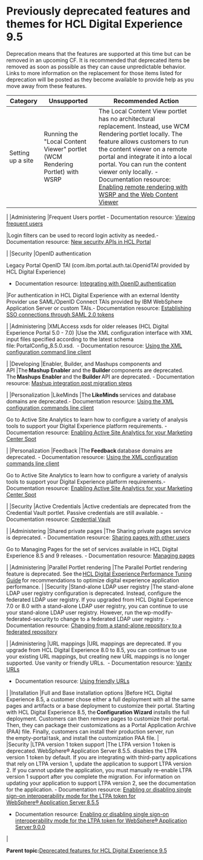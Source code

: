 # Previously deprecated features and themes for HCL Digital Experience 9.5

Deprecation means that the features are supported at this time but can be removed in an upcoming CF. It is recommended that deprecated items be removed as soon as possible as they can cause unpredictable behavior. Links to more information on the replacement for those items listed for deprecation will be posted as they become available to provide help as you move away from these features.

|Category|Unsupported|Recommended Action|
|--------|-----------|------------------|
|Setting up a site |Running the "Local Content Viewer" portlet \(WCM Rendering Portlet\) with WSRP |The Local Content View portlet has no architectural replacement. Instead, use WCM Rendering portlet locally. The feature allows customers to run the content viewer on a remote portal and integrate it into a local portal. You can run the content viewer only locally. -   Documentation resource: [Enabling remote rendering with WSRP and the Web Content Viewer](../wcm/wcm_config_wcmviewer_wsrp.md)

|
|Administering |Frequent Users portlet -   Documentation resource: [Viewing frequent users](https://help.hcltechsw.com/digital-experience/8.5/panel_help/h_main_frequent_users.md)

|Login filters can be used to record login activity as needed.-   Documentation resource: [New security APIs in HCL Portal](https://support.hcltechsw.com/csm)

|
|Security |OpenID authentication

 Legacy Portal OpenID TAI \(com.ibm.portal.auth.tai.OpenidTAI provided by HCL Digital Experience\)

-   Documentation resource: [Integrating with OpenID authentication](../security/use_openid.md)

|For authentication in HCL Digital Experience with an external Identity Provider use SAML/OpenID Connect TAIs provided by IBM WebSphere Application Server or custom TAIs.-   Documentation resource: [Establishing SSO connections through SAML 2.0 tokens](../dev-portlet/outbhttp_auth_est_sso_saml_tok.md)

|
|Administering |XMLAccess xsds for older releases \(HCL Digital Experience Portal 5.0 - 7.0\) |Use the XML configuration interface with XML input files specified according to the latest schema file: PortalConfig\_8.5.0.xsd.  -   Documentation resource: [Using the XML configuration command line client](../admin-system/adxmltsk_cmdln.md)

|
|Developing |Enabler, Builder, and Mashups components and API |The **Mashup Enabler** and the **Builder** components are deprecated. The **Mashups Enabler** and the **Builder** API are deprecated. -   Documentation resource: [Mashup integration post migration steps](../migrate/mig_mashup_post.md)

|
|Personalization |LikeMinds |The **LikeMinds** services and database domains are deprecated.-   Documentation resource: [Using the XML configuration commands line client](../admin-system/adxmltsk_cmdln.md)

 Go to Active Site Analytics to learn how to configure a variety of analysis tools to support your Digital Experience platform requirements. -   Documentation resource: [Enabling Active Site Analytics for your Marketing Center Spot](https://support.hcltechsw.com/csm)

|
|Personalization |Feedback |The **Feedback** database domains are deprecated. -   Documentation resource: [Using the XML configuration commands line client](../admin-system/adxmltsk_cmdln.md)

Go to Active Site Analytics to learn how to configure a variety of analysis tools to support your Digital Experience platform requirements.-   Documentation resource: [Enabling Active Site Analytics for your Marketing Center Spot](https://support.hcltechsw.com/csm)

|
|Security |Active Credentials |Active credentials are deprecated from the Credential Vault portlet. Passive credentials are still available. -   Documentation resource: [Credential Vault](../plan/plan_credvault.md)

|
|Administering |Shared private pages |The Sharing private pages service is deprecated. -   Documentation resource: [Sharing pages with other users](https://support.hcltechsw.com/csm)

Go to Managing Pages for the set of services available in HCL Digital Experience 8.5 and 9 releases. -   Documentation resource: [Managing pages](../admin-system/mp_manage_pages.md)

|
|Administering |Parallel Portlet rendering |The Parallel Portlet rendering feature is deprecated. See the [HCL Digital Experience Performance Tuning Guide](https://support.hcltechsw.com/csm?id=kb_article&sysparm_article=KB0074411) for recommendations to optimize digital experience application performance. |
|Security |Stand-alone LDAP user registry |The stand-alone LDAP user registry configuration is deprecated. Instead, configure the federated LDAP user registry. If you upgraded from HCL Digital Experience 7.0 or 8.0 with a stand-alone LDAP user registry, you can continue to use your stand-alone LDAP user registry. However, run the wp-modify-federated-security to change to a federated LDAP user registry. -   Documentation resource: [Changing from a stand-alone repository to a federated repository](../security/mod_fed_sec.md)

|
|Administering |URL mappings |URL mappings are deprecated. If you upgrade from HCL Digital Experience 8.0 to 8.5, you can continue to use your existing URL mappings, but creating new URL mappings is no longer supported. Use vanity or friendly URLs.  -   Documentation resource: [Vanity URLs](../wcm/vanity_urls.md)
-   Documentation resource: [Using friendly URLs](../admin-system/mp_friendly_url.md)

|
|Installation |Full and Base installation options |Before HCL Digital Experience 8.5, a customer chose either a full deployment with all the same pages and artifacts or a base deployment to customize their portal. Starting with HCL Digital Experience 8.5, the **Configuration Wizard** installs the full deployment. Customers can then remove pages to customize their portal. Then, they can package their customizations as a Portal Application Archive \(PAA\) file. Finally, customers can install their production server, run the empty-portal task, and install the customization PAA file. |
|Security |LTPA version 1 token support |The LTPA version 1 token is deprecated. WebSphere® Application Server 8.5.5. disables the LTPA version 1 token by default. If you are integrating with third-party applications that rely on LTPA version 1, update the application to support LTPA version 2. If you cannot update the application, you must manually re-enable LTPA version 1 support after you complete the migration. For information on updating your application to support LTPA version 2, see the documentation for the application. -   Documentation resource: [Enabling or disabling single sign-on interoperability mode for the LTPA token for WebSphere® Application Server 8.5.5](https://www.ibm.com/support/knowledgecenter/en/SSAW57_8.5.5/com.ibm.websphere.nd.multiplatform.doc/ae/twbs_interopltpatoken.md)
-   Documentation resource: [Enabling or disabling single sign-on interoperability mode for the LTPA token for WebSphere® Application Server 9.0.0](https://www.ibm.com/support/knowledgecenter/en/SSAW57_9.0.0/com.ibm.websphere.nd.multiplatform.doc/ae/twbs_interopltpatoken.md)

|

**Parent topic:**[Deprecated features for HCL Digital Experience 9.5](../reference/deprecated_features.md)

